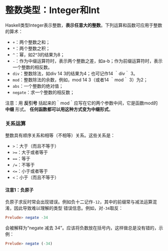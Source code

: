 整数类型：Integer和Int
===================================
Haskell类型Integer表示整数，**表示任意大的整数**。下列运算和函数可应用于整数的算术：

+ `+`：两个整数之和；
+ `*`：两个整数之积；
+ `^`：幂，如2^3的结果为8；
+ `-`：作为中缀运算符时，表示两个整数之差，如a-b；作为前缀运算符时，表示一个整数的相反数。
+ `div`：整数除法，如div 14 3的结果为4；也可记作14 ｀div｀ 3。
+ `mod`：整数除法的余数，例如，mod 14 3（或者14 ｀mod｀ 3）为2；
+ `abs`：一个整数的绝对值；
+ `negate`：求一个整数的相反数；

注意：用 **反引号** 括起来的｀mod｀应写在它的两个参数中间，它是函数mod的 **中缀** 形式。
**任何函数都可以用这种方式变为中缀形式**。

### 关系运算
整数具有顺序关系和相等（不相等）关系。这些关系是：

+ `>`：大于（而且不等于）
+ `>=`：大于或者等于
+ `==`：等于
+ `/=`：不等于
+ `<=`：小于或者等于
+ `<`：小于（而且不等于）

#### 注意1：负原子
负原子求反时常会出现错误。例如负十二记作`-12`，其中的前缀常与减法运算混淆，因此导致难以理解的类型
错误信息。例如，对`-34`取反：
```haskell
Prelude> negate -34
```
会被解释为“negate 减去 34”。应该将负数放在括号内，这样做总是没有错的，示例：
```haskell
Prelude> negate (-34)
```
